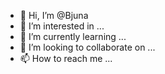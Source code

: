 - 👋 Hi, I’m @Bjuna
- 👀 I’m interested in ...
- 🌱 I’m currently learning ...
- 💞️ I’m looking to collaborate on ...
- 📫 How to reach me ...

<!---
Bjuna/Bjuna is a ✨ special ✨ repository because its `README.md` (this file) appears on your GitHub profile.
You can click the Preview link to take a look at your changes.
--->
